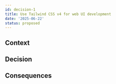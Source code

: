 ```yaml
---
id: decision-1
title: Use Tailwind CSS v4 for web UI development
date: '2025-06-22'
status: proposed
---
```

## Context



## Decision



## Consequences

